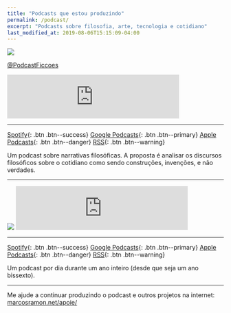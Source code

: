 ```yaml
---
title: "Podcasts que estou produzindo"
permalink: /podcast/
excerpt: "Podcasts sobre filosofia, arte, tecnologia e cotidiano"
last_modified_at: 2019-08-06T15:15:09-04:00
---
```


<img src="{{ site.url }}{{ site.baseurl }}/assets/images/ficcoes wide.png">

<a href="https://twitter.com/PodcastFiccoes" class="btn btn--info"><i class="fab fa-twitter"></i> @PodcastFiccoes</a>

<iframe src="https://anchor.fm/podcastficcoes/embed" height="102px" width="400px" frameborder="0" scrolling="no"></iframe>

---

[<i class="fab fa-spotify"></i> Spotify](https://open.spotify.com/show/1smphr2Sl3kHncMYB984rc?si=Ds7GV4oNQnGxsm-bxYvasA){: .btn .btn--success} 
[<i class="fab fa-google"></i> Google Podcasts](https://podcasts.google.com/?feed=aHR0cHM6Ly9hbmNob3IuZm0vcy9hOWM4NWIwL3BvZGNhc3QvcnNz){: .btn .btn--primary} 
[<i class="fas fa-podcast"></i> Apple Podcasts](https://podcasts.apple.com/br/podcast/fic%C3%A7%C3%B5es/id967600465?itsct=podcast_box&amp;itscg=30200){: .btn .btn--danger}
[<i class="fas fa-rss"></i> RSS](https://anchor.fm/s/a9c85b0/podcast/rss){: .btn .btn--warning}

Um podcast sobre narrativas filosóficas. A proposta é analisar os discursos filosóficos sobre o cotidiano como sendo construções, invenções, e não verdades.

---

<img src="{{ site.url }}{{ site.baseurl }}/assets/images/ano bissexto wide.png">

<iframe src="https://anchor.fm/ano-bissexto/embed" height="102px" width="400px" frameborder="0" scrolling="no"></iframe>

---

[<i class="fab fa-spotify"></i> Spotify](https://open.spotify.com/show/3KlyhnrXIA3RiyyMepdkf7?si=P48MdE8XRX6e4lPh5vwvgA){: .btn .btn--success} 
[<i class="fab fa-google"></i> Google Podcasts](https://www.google.com/podcasts?feed=aHR0cHM6Ly9hbmNob3IuZm0vcy9hOWRjMzQ0L3BvZGNhc3QvcnNz){: .btn .btn--primary} 
[<i class="fas fa-podcast"></i> Apple Podcasts](https://podcasts.apple.com/br/podcast/ano-bissexto/id1464923467?ign-mpt=uo%3D4){: .btn .btn--danger}
[<i class="fas fa-rss"></i> RSS](https://anchor.fm/s/a9dc344/podcast/rss){: .btn .btn--warning}

Um podcast por dia durante um ano inteiro (desde que seja um ano bissexto).

---

Me ajude a continuar produzindo o podcast e outros projetos na internet: [marcosramon.net/apoie/](https://marcosramon.net/apoie/)

